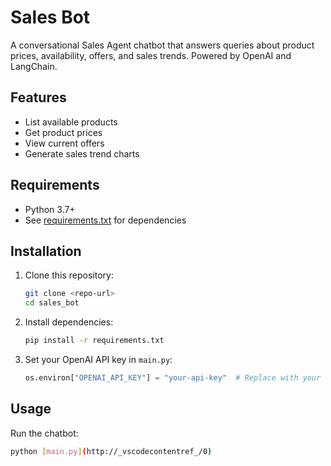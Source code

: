 # Sales Bot

A conversational Sales Agent chatbot that answers queries about product prices, availability, offers, and sales trends. Powered by OpenAI and LangChain.

## Features

- List available products
- Get product prices
- View current offers
- Generate sales trend charts

## Requirements

- Python 3.7+
- See [requirements.txt](requirements.txt) for dependencies

## Installation

1. Clone this repository:
    ```sh
    git clone <repo-url>
    cd sales_bot
    ```

2. Install dependencies:
    ```sh
    pip install -r requirements.txt
    ```

3. Set your OpenAI API key in `main.py`:
    ```python
    os.environ["OPENAI_API_KEY"] = "your-api-key"  # Replace with your key
    ```

## Usage

Run the chatbot:
```sh
python [main.py](http://_vscodecontentref_/0)